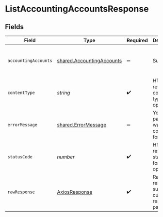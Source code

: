 # ListAccountingAccountsResponse


## Fields

| Field                                                                                                                                                                                | Type                                                                                                                                                                                 | Required                                                                                                                                                                             | Description                                                                                                                                                                          | Example                                                                                                                                                                              |
| ------------------------------------------------------------------------------------------------------------------------------------------------------------------------------------ | ------------------------------------------------------------------------------------------------------------------------------------------------------------------------------------ | ------------------------------------------------------------------------------------------------------------------------------------------------------------------------------------ | ------------------------------------------------------------------------------------------------------------------------------------------------------------------------------------ | ------------------------------------------------------------------------------------------------------------------------------------------------------------------------------------ |
| `accountingAccounts`                                                                                                                                                                 | [shared.AccountingAccounts](../../../sdk/models/shared/accountingaccounts.md)                                                                                                        | :heavy_minus_sign:                                                                                                                                                                   | Success                                                                                                                                                                              | {"_links":{"pageNumber":1,"pageSize":10,"totalResults":1,"self":{"href":"/companies/{id}/data/{dataType}"},"current":{"href":"/companies/{id}/data/{dataType}?page=1&pageSize=10"}}} |
| `contentType`                                                                                                                                                                        | *string*                                                                                                                                                                             | :heavy_check_mark:                                                                                                                                                                   | HTTP response content type for this operation                                                                                                                                        |                                                                                                                                                                                      |
| `errorMessage`                                                                                                                                                                       | [shared.ErrorMessage](../../../sdk/models/shared/errormessage.md)                                                                                                                    | :heavy_minus_sign:                                                                                                                                                                   | Your `query` parameter was not correctly formed                                                                                                                                      |                                                                                                                                                                                      |
| `statusCode`                                                                                                                                                                         | *number*                                                                                                                                                                             | :heavy_check_mark:                                                                                                                                                                   | HTTP response status code for this operation                                                                                                                                         |                                                                                                                                                                                      |
| `rawResponse`                                                                                                                                                                        | [AxiosResponse](https://axios-http.com/docs/res_schema)                                                                                                                              | :heavy_check_mark:                                                                                                                                                                   | Raw HTTP response; suitable for custom response parsing                                                                                                                              |                                                                                                                                                                                      |